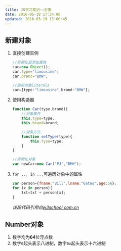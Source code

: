 ```yaml
---
title: JS学习笔记——对象
date: 2016-05-18 17:34:00
updated: 2016-05-19 15:00:45
---
```

<!-- index menu -->

## 新建对象
1. 直接创建实例
    ```javascript
    //实例化后添加属性
    car=new Object();
    car.type="limousine";
    car.brand="BMW";
    
    //使用对象literals
    car=[type:"limousine",brand:"BMW"];
    ```
2. 使用构造器
    ```javascript
    function Car(type,brand){
        //对象属性
        this.type=type;
        this.brand=brand;

        //对象方法
        function setType(type){
            this.type=type;
        }
    }
    
    //实例化对象
    var newCar=new Car("PJ","BMW");
    ```
3. `for ... in ...`可遍历对象中的属性
    ```javascript
    var person={fname:"Bill",lname:"Gates",age:56};
    for (x in person){
        txt=txt + person[x];
    }
    ```
    *该段代码引用自[w3school.com.cn][1]*

## Number对象
1. 数字均为**64**位浮点数
2. 数字`0`起头表示八进制，数字`0x`起头表示十六进制


[1]:http://www.w3school.com.cn/js/js_objects.asp "w3school.com.cn"


    